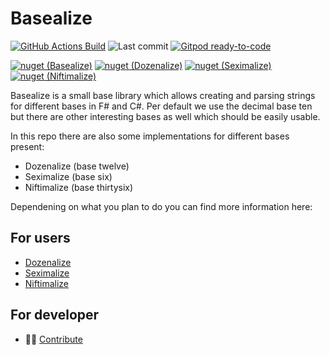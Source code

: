 # Basealize

[![GitHub Actions Build](https://img.shields.io/github/workflow/status/NicoVIII/Basealize/Build?style=flat-square)](https://github.com/NicoVIII/Basealize/actions/workflows/build.yml)
![Last commit](https://img.shields.io/github/last-commit/NicoVIII/Basealize?style=flat-square)
[![Gitpod ready-to-code](https://img.shields.io/badge/Gitpod-ready--to--code-908a85?style=flat-square&logo=gitpod)](https://gitpod.io/#https://github.com/NicoVIII/Basealize)

[![nuget (Basealize)](https://img.shields.io/nuget/v/NicoVIII.Basealize?label=Basealize&style=flat-square&logo=nuget)](https://www.nuget.org/packages/NicoVIII.Basealize/)
[![nuget (Dozenalize)](https://img.shields.io/nuget/v/NicoVIII.Dozenalize?label=Dozenalize&style=flat-square&logo=nuget)](https://www.nuget.org/packages/NicoVIII.Dozenalize/)
[![nuget (Seximalize)](https://img.shields.io/nuget/v/NicoVIII.Seximalize?label=Seximalize&style=flat-square&logo=nuget)](https://www.nuget.org/packages/NicoVIII.Seximalize/)
[![nuget (Niftimalize)](https://img.shields.io/nuget/v/NicoVIII.Niftimalize?label=Niftimalize&style=flat-square&logo=nuget)](https://www.nuget.org/packages/NicoVIII.Niftimalize/)

Basealize is a small base library which allows creating and parsing strings for different bases in F# and C#.
Per default we use the decimal base ten but there are other interesting bases as well which should be
easily usable.

In this repo there are also some implementations for different bases present:

 - Dozenalize (base twelve)
 - Seximalize (base six)
 - Niftimalize (base thirtysix)

Dependening on what you plan to do you can find more information here:

## For users

 * [Dozenalize](docs/Dozenalize.md)
 * [Seximalize](docs/Seximalize.md)
 * [Niftimalize](docs/Niftimalize.md)

## For developer

 * 👩‍💻 [Contribute](docs/Develop.md)
